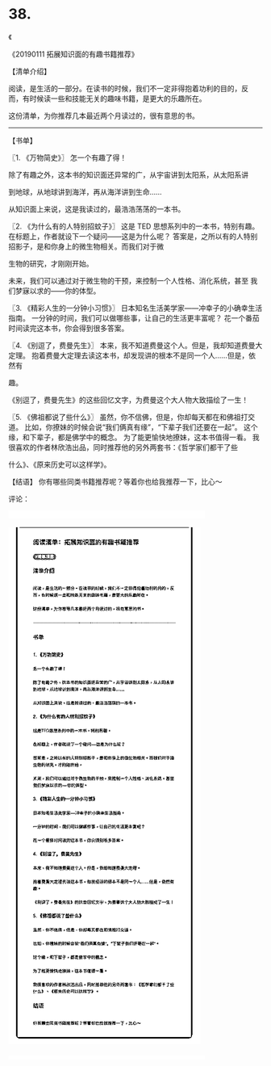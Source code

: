 # 38.

《

《20190111 拓展知识面的有趣书籍推荐》

【清单介绍】

阅读，是生活的一部分。在读书的时候，我们不一定非得抱着功利的目的，反 而，有时候读一些和技能无关的趣味书籍，是更大的乐趣所在。

这份清单，为你推荐几本最近两个月读过的，很有意思的书。

---

【书单】

〖1\. 《万物简史》〗 怎一个有趣了得！

除了有趣之外，这本书的知识面还异常的广，从宇宙讲到太阳系，从太阳系讲

到地球，从地球讲到海洋，再从海洋讲到生命……

从知识面上来说，这是我读过的，最浩浩荡荡的一本书。

〖2\. 《为什么有的人特别招蚊子》〗 这是 TED 思想系列中的一本书，特别有趣。 在标题上，作者就设下一个疑问——这是为什么呢？ 答案是，之所以有的人特别招影子，是和你身上的微生物相关。而我们对于微

生物的研究，才刚刚开始。

未来，我们可以通过对于微生物的干预，来控制一个人性格、消化系统，甚至 我们梦寐以求的——你的体型。

〖3\. 《精彩人生的一分钟小习惯》〗 日本知名生活美学家——冲幸子的小确幸生活指南。 一分钟的时间，我们可以做哪些事，让自己的生活更丰富呢？ 花一个番茄时间读完这本书，你会得到很多答案。

〖4\. 《别逗了，费曼先生》〗 本来，我不知道费曼这个人。但是，我却知道费曼大定理。 抱着费曼大定理去读这本书，却发现讲的根本不是同一个人……但是，依然有

趣。

《别逗了，费曼先生》的这些回忆文字，为费曼这个大人物大致描绘了一生！

〖5\. 《佛祖都说了些什么》〗 虽然，你不信佛，但是，你却每天都在和佛祖打交道。 比如，你撩妹的时候会说“我们俩真有缘”，“下辈子我们还要在一起”。 这个缘，和下辈子，都是佛学中的概念。 为了能更愉快地撩妹，这本书值得一看。 我很喜欢的作者林欣浩出品，同时推荐他的另外两套书：《哲学家们都干了些

什么》、《原来历史可以这样学》。

【结语】 你有哪些同类书籍推荐呢？等着你也给我推荐一下，比心～

评论：

![image](img/Image_076.png)

![image](img/Image_077.png)

![image](img/Image_078.png)